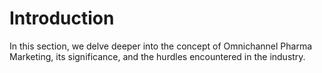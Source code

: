 # Introduction

In this section, we delve deeper into the concept of Omnichannel Pharma Marketing, its significance, and the hurdles encountered in the industry.
